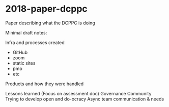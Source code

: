 # 2018-paper-dcppc
Paper describing what the DCPPC is doing

Minimal draft notes:

Infra and processes created
- GitHub
- zoom
- static sites
- pmo
- etc

Products and how they were handled

Lessons learned
(Focus on assessment doc)
Governance
Community
Trying to develop open and do-ocracy
Async team communication & needs
